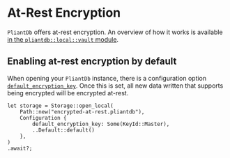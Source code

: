 # At-Rest Encryption

`PliantDb` offers at-rest encryption. An overview of how it works is available [in the `pliantdb::local::vault` module](https://pliantdb.dev/main/pliantdb/local/vault/index.html).

## Enabling at-rest encryption by default

When opening your `PliantDb` instance, there is a configuration option [`default_encryption_key`](https://pliantdb.dev/main/pliantdb/local/config/struct.Configuration.html#structfield.default_encryption_key). Once this is set, all new data written that supports being encrypted will be encrypted at-rest.

```rust,noplayground,no_run
let storage = Storage::open_local(
    Path::new("encrypted-at-rest.pliantdb"),
    Configuration {
        default_encryption_key: Some(KeyId::Master),
        ..Default::default()
    },
)
.await?;
```
